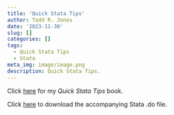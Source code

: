 ```yaml
---
title: 'Quick Stata Tips'
author: Todd R. Jones
date: '2023-11-30'
slug: []
categories: []
tags:
  - Quick Stata Tips
  - Stata
meta_img: image/image.png
description: Quick Stata Tips.
---
```


Click [here](/book/QuickStataTips.pdf) for my *Quick Stata Tips* book.

Click [here](/book/QuickStataTips.do) to download the accompanying Stata .do file.
